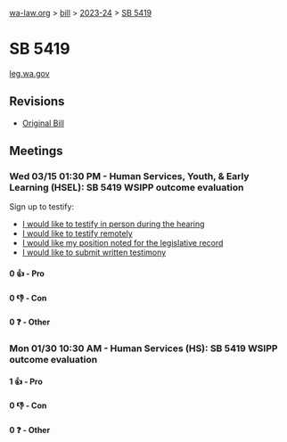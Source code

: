 [wa-law.org](/) > [bill](/bill/) > [2023-24](/bill/2023-24/) > [SB 5419](/bill/2023-24/sb/5419/)

# SB 5419
[leg.wa.gov](https://app.leg.wa.gov/billsummary?BillNumber=5419&Year=2023&Initiative=false)

## Revisions
* [Original Bill](1/)

## Meetings
### Wed 03/15 01:30 PM - Human Services, Youth, & Early Learning (HSEL): SB 5419 WSIPP outcome evaluation
Sign up to testify:
* [I would like to testify in person during the hearing](https://app.leg.wa.gov/csi/Testifier/Add?chamber=House&mId=31003&aId=153247&caId=22034&tId=1)
* [I would like to testify remotely](https://app.leg.wa.gov/csi/Testifier/Add?chamber=House&mId=31003&aId=153247&caId=22034&tId=2)
* [I would like my position noted for the legislative record](https://app.leg.wa.gov/csi/Testifier/Add?chamber=House&mId=31003&aId=153247&caId=22034&tId=3)
* [I would like to submit written testimony](https://app.leg.wa.gov/csi/Testifier/Add?chamber=House&mId=31003&aId=153247&caId=22034&tId=4)

#### 0 👍 - Pro

#### 0 👎 - Con

#### 0 ❓ - Other

### Mon 01/30 10:30 AM - Human Services (HS): SB 5419 WSIPP outcome evaluation
#### 1 👍 - Pro

#### 0 👎 - Con

#### 0 ❓ - Other
